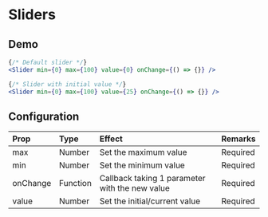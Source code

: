 # Sliders

## Demo

```jsx
{/* Default slider */}
<Slider min={0} max={100} value={0} onChange={() => {}} />

{/* Slider with initial value */}
<Slider min={0} max={100} value={25} onChange={() => {}} />
```

## Configuration

| Prop         | Type      | Effect       | Remarks      |
|:-------------|:----------|:-------------|:-------------|
| max          | Number    | Set the maximum value  | Required |
| min          | Number    | Set the minimum value | Required |
| onChange     | Function  | Callback taking 1 parameter with the new value | Required |
| value        | Number    | Set the initial/current value | Required |
